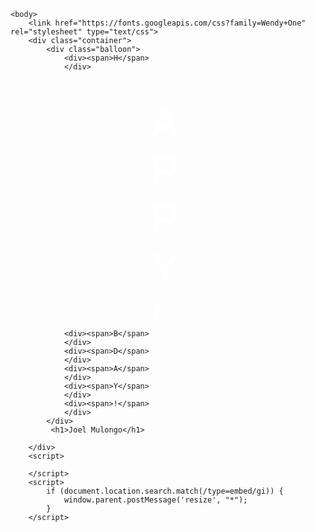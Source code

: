 <html __fvdsurfcanyoninserted="1" class=" clickberry-extension clickberry-extension-standalone clickberry-extension clickberry-extension-standalone clickberry-extension clickberry-extension-standalone"><head>
        <meta charset="UTF-8">
        <title>Happy Birthday</title>
        <style>
            /* If you can't see it just hit space in here*/
            body {
                font-family:'Wendy One', sans-serif;
            }
			
			body {
  background-image: -webkit-gradient(radial, 50% 50%, 0, 50% 50%, 100, color-stop(0%, #374566), color-stop(100%, #010203));
  background-image: -webkit-radial-gradient(#374566, #010203);
  background-image: -moz-radial-gradient(#374566, #010203);
  background-image: -o-radial-gradient(#374566, #010203);
  background-image: radial-gradient(#374566, #010203);
}
            span {
                text-transform: uppercase;
            }
            .container {
                width: 800px;
                height: 420px;
                padding: 10px;
                margin: 0 auto;
                position: relative;
            }
            .balloon {
                width: 738px;
                margin: 0 auto;
                padding-top: 30px;
                position: relative;
            }
            .balloon > div {
                width: 104px;
                height: 140px;
                background: rgba(182, 15, 97, 0.9);
                border-radius: 0;
                border-radius: 80% 80% 80% 80%;
                margin: 0 auto;
                position: absolute;
                padding: 10px;
                box-shadow: inset 17px 7px 10px rgba(182, 15, 97, 0.9);
                -webkit-transform-origin: bottom center;
            }
            .balloon > div:nth-child(1) {
                background: rgba(182, 15, 97, 0.9);
                left: 0;
                box-shadow: inset 10px 10px 10px rgba(135, 11, 72, 0.9);
                -webkit-animation: balloon1 6s ease-in-out infinite;
                -moz-animation: balloon1 6s ease-in-out infinite;
                -o-animation: balloon1 6s ease-in-out infinite;
                animation: balloon1 6s ease-in-out infinite;
            }
            .balloon > div:nth-child(1):before {
                color: rgba(182, 15, 97, 0.9);
            }
            .balloon > div:nth-child(2) {
                background: rgba(242, 112, 45, 0.9);
                left: 120px;
                box-shadow: inset 10px 10px 10px rgba(222, 85, 14, 0.9);
                -webkit-animation: balloon2 6s ease-in-out infinite;
                -moz-animation: balloon2 6s ease-in-out infinite;
                -o-animation: balloon2 6s ease-in-out infinite;
                animation: balloon2 6s ease-in-out infinite;
            }
            .balloon > div:nth-child(2):before {
                color: rgba(242, 112, 45, 0.9);
            }
            .balloon > div:nth-child(3) {
                background: rgba(45, 181, 167, 0.9);
                left: 240px;
                box-shadow: inset 10px 10px 10px rgba(35, 140, 129, 0.9);
                -webkit-animation: balloon4 6s ease-in-out infinite;
                -moz-animation: balloon4 6s ease-in-out infinite;
                -o-animation: balloon4 6s ease-in-out infinite;
                animation: balloon4 6s ease-in-out infinite;
            }
            .balloon > div:nth-child(3):before {
                color: rgba(45, 181, 167, 0.9);
            }
            .balloon > div:nth-child(4) {
                background: rgba(190, 61, 244, 0.9);
                left: 360px;
                box-shadow: inset 10px 10px 10px rgba(173, 14, 240, 0.9);
                -webkit-animation: balloon1 5s ease-in-out infinite;
                -moz-animation: balloon1 5s ease-in-out infinite;
                -o-animation: balloon1 5s ease-in-out infinite;
                animation: balloon1 5s ease-in-out infinite;
            }
            .balloon > div:nth-child(4):before {
                color: rgba(190, 61, 244, 0.9);
            }
            .balloon > div:nth-child(5) {
                background: rgba(180, 224, 67, 0.9);
                left: 480px;
                box-shadow: inset 10px 10px 10px rgba(158, 206, 34, 0.9);
                -webkit-animation: balloon3 5s ease-in-out infinite;
                -moz-animation: balloon3 5s ease-in-out infinite;
                -o-animation: balloon3 5s ease-in-out infinite;
                animation: balloon3 5s ease-in-out infinite;
            }
            .balloon > div:nth-child(5):before {
                color: rgba(180, 224, 67, 0.9);
            }
            .balloon > div:nth-child(6) {
                background: rgba(242, 194, 58, 0.9);
                left: 600px;
                box-shadow: inset 10px 10px 10px rgba(234, 177, 15, 0.9);
                -webkit-animation: balloon2 3s ease-in-out infinite;
                -moz-animation: balloon2 3s ease-in-out infinite;
                -o-animation: balloon2 3s ease-in-out infinite;
                animation: balloon2 3s ease-in-out infinite;
            }
            .balloon > div:nth-child(6):before {
                color: rgba(242, 194, 58, 0.9);
            }
            .balloon > div:before {
                color: rgba(182, 15, 97, 0.9);
                position: absolute;
                bottom: -11px;
                left: 52px;
                content:"▲";
                font-size: 1em;
            }
            span {
                font-size: 4.8em;
                color: white;
                position: relative;
                top: 30px;
                left: 50%;
                margin-left: -27px;
            }
            /*BALLOON 1 4*/
            @-webkit-keyframes balloon1 {
                0%, 100% {
                    -webkit-transform: translateY(0) rotate(-6deg);
                }
                50% {
                    -webkit-transform: translateY(-20px) rotate(8deg);
                }
            }
            @-moz-keyframes balloon1 {
                0%, 100% {
                    -moz-transform: translateY(0) rotate(-6deg);
                }
                50% {
                    -moz-transform: translateY(-20px) rotate(8deg);
                }
            }
            @-o-keyframes balloon1 {
                0%, 100% {
                    -o-transform: translateY(0) rotate(-6deg);
                }
                50% {
                    -o-transform: translateY(-20px) rotate(8deg);
                }
            }
            @keyframes balloon1 {
                0%, 100% {
                    transform: translateY(0) rotate(-6deg);
                }
                50% {
                    transform: translateY(-20px) rotate(8deg);
                }
            }
            /* BAllOON 2 5*/
            @-webkit-keyframes balloon2 {
                0%, 100% {
                    -webkit-transform: translateY(0) rotate(6eg);
                }
                50% {
                    -webkit-transform: translateY(-30px) rotate(-8deg);
                }
            }
            @-moz-keyframes balloon2 {
                0%, 100% {
                    -moz-transform: translateY(0) rotate(6deg);
                }
                50% {
                    -moz-transform: translateY(-30px) rotate(-8deg);
                }
            }
            @-o-keyframes balloon2 {
                0%, 100% {
                    -o-transform: translateY(0) rotate(6deg);
                }
                50% {
                    -o-transform: translateY(-30px) rotate(-8deg);
                }
            }
            @keyframes balloon2 {
                0%, 100% {
                    transform: translateY(0) rotate(6deg);
                }
                50% {
                    transform: translateY(-30px) rotate(-8deg);
                }
            }
            /* BAllOON 0*/
            @-webkit-keyframes balloon3 {
                0%, 100% {
                    -webkit-transform: translate(0, -10px) rotate(6eg);
                }
                50% {
                    -webkit-transform: translate(-20px, 30px) rotate(-8deg);
                }
            }
            @-moz-keyframes balloon3 {
                0%, 100% {
                    -moz-transform: translate(0, -10px) rotate(6eg);
                }
                50% {
                    -moz-transform: translate(-20px, 30px) rotate(-8deg);
                }
            }
            @-o-keyframes balloon3 {
                0%, 100% {
                    -o-transform: translate(0, -10px) rotate(6eg);
                }
                50% {
                    -o-transform: translate(-20px, 30px) rotate(-8deg);
                }
            }
            @keyframes balloon3 {
                0%, 100% {
                    transform: translate(0, -10px) rotate(6eg);
                }
                50% {
                    transform: translate(-20px, 30px) rotate(-8deg);
                }
            }
            /* BAllOON 3*/
            @-webkit-keyframes balloon4 {
                0%, 100% {
                    -webkit-transform: translate(10px, -10px) rotate(-8eg);
                }
                50% {
                    -webkit-transform: translate(-15px, 20px) rotate(10deg);
                }
            }
            @-moz-keyframes balloon4 {
                0%, 100% {
                    -moz-transform: translate(10px, -10px) rotate(-8eg);
                }
                50% {
                    -moz-transform: translate(-15px, 10px) rotate(10deg);
                }
            }
            @-o-keyframes balloon4 {
                0%, 100% {
                    -o-transform: translate(10px, -10px) rotate(-8eg);
                }
                50% {
                    -o-transform: translate(-15px, 10px) rotate(10deg);
                }
            }
            @keyframes balloon4 {
                0%, 100% {
                    transform: translate(10px, -10px) rotate(-8eg);
                }
                50% {
                    transform: translate(-15px, 10px) rotate(10deg);
                }
            }
            h1 {
                position: relative;
                top: 200px;
                text-align: center;
                color: white;
                font-size: 3.5em;
            }
        </style>
        <script>
            window.open = function() {};
            window.print = function() {};
            // Support hover state for mobile.
            if (false) {
                window.ontouchstart = function() {};
            }
        </script>
        <script type="text/javascript" src="chrome-extension://bfbmjmiodbnnpllbbbfblcplfjjepjdn/js/injected.js"></script>
        <meta content="clickberry-extension-here">
        <meta content="clickberry-extension-here">
        <style type="text/css"></style>
        <style type="text/css"></style>
    <style type="text/css"></style><style type="text/css"></style><script type="text/javascript" src="chrome-extension://bfbmjmiodbnnpllbbbfblcplfjjepjdn/js/injected.js"></script><meta content="clickberry-extension-here"></head>
    
    <body>
        <link href="https://fonts.googleapis.com/css?family=Wendy+One" rel="stylesheet" type="text/css">
        <div class="container">
            <div class="balloon">
                <div><span>H</span>
                </div>
<div><span>A</span>
                </div>
                <div><span>P</span>
                </div>
                <div><span>P</span>
                </div>
                <div><span>Y</span>
                </div>
                <div><span>!</span>
                </div>

                <div><span>B</span>
                </div>
                <div><span>D</span>
                </div>
                <div><span>A</span>
                </div>
                <div><span>Y</span>
                </div>
                <div><span>!</span>
                </div>
            </div>
             <h1>Joel Mulongo</h1>

        </div>
        <script>
            
        </script>
        <script>
            if (document.location.search.match(/type=embed/gi)) {
                window.parent.postMessage('resize', "*");
            }
        </script>
    

</body></html>
